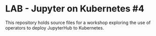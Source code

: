LAB - Jupyter on Kubernetes #4
==============================

This repository holds source files for a workshop exploring the use of
operators to deploy JupyterHub to Kubernetes.
